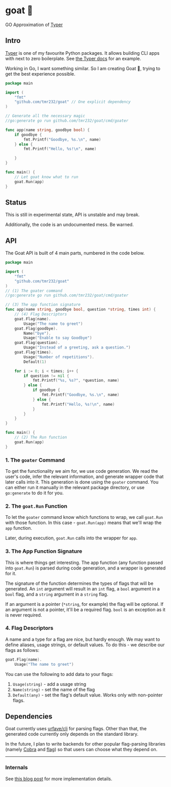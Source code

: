 # goat 🐐
GO Approximation of [Typer][Typer]

## Intro

[Typer][Typer] is one of my favourite Python packages.
It allows building CLI apps with next to zero boilerplate.
See [the Typer docs](https://typer.tiangolo.com/#the-absolute-minimum) for an example.

Working in Go, I want something similar.
So I am creating Goat 🐐, trying to get the best experience possible.

```go
package main

import (
	"fmt"
	"github.com/tmr232/goat" // One explicit dependency
)

// Generate all the necessary magic
//go:generate go run github.com/tmr232/goat/cmd/goater

func app(name string, goodbye bool) {
	if goodbye {
		fmt.Printf("Goodbye, %s.\n", name)
	} else {
		fmt.Printf("Hello, %s!\n", name)

	}
}

func main() {
	// Let goat know what to run
	goat.Run(app)
}

```

## Status

This is still in experimental state, API is unstable and may break.

Additionally, the code is an undocumented mess. Be warned.


## API

The Goat API is built of 4 main parts, numbered in the code below.

```go
package main

import (
	"fmt"
	"github.com/tmr232/goat"
)
// (1) The goater command
//go:generate go run github.com/tmr232/goat/cmd/goater

// (3) The app function signature
func app(name string, goodbye bool, question *string, times int) {
	// (4) Flag Descriptors
	goat.Flag(name).
		Usage("The name to greet")
	goat.Flag(goodbye).
		Name("bye").
		Usage("Enable to say Goodbye")
	goat.Flag(question).
		Usage("Instead of a greeting, ask a question.")
	goat.Flag(times).
		Usage("Number of repetitions").
		Default(1)

	for i := 0; i < times; i++ {
		if question != nil {
			fmt.Printf("%s, %s?", *question, name)
		} else {
			if goodbye {
				fmt.Printf("Goodbye, %s.\n", name)
			} else {
				fmt.Printf("Hello, %s!\n", name)
			}
		}
	}
}

func main() {
	// (2) The Run function
	goat.Run(app)
}

```

### 1. The `goater` Command

To get the functionality we aim for, we use code generation. 
We read the user's code, infer the relevant information, 
and generate wrapper code that later calls into it.
This generation is done using the `goater` command.
You can either run it manually in the relevant package directory, 
or use `go:generate` to do it for you.

### 2. The `goat.Run` Function

To let the `goater` command know which functions to wrap, 
we call `goat.Run` with those function. 
In this case - `goat.Run(app)` means that we'll wrap the `app` function.

Later, during execution, `goat.Run` calls into the wrapper for `app`.

### 3. The App Function Signature

This is where things get interesting.
The app function (any function passed into `goat.Run`) is parsed during code
generation, and a wrapper is generated for it.

The signature of the function determines the types of flags that will be generated.
An `int` argument will result in an `int` flag, a `bool` argument in a `bool` flag, 
and a `string` argument in a `string` flag.

If an argument is a pointer (`*string`, for example) the flag will be optional.
If an argument is not a pointer, it'll be a required flag.
`bool` is an exception as it is never required.

### 4. Flag Descriptors

A name and a type for a flag are nice, but hardly enough.
We may want to define aliases, usage strings, or default values.
To do this - we describe our flags as follows:

```go
goat.Flag(name).
	Usage("The name to greet")
```

You can use the following to add data to your flags:

1. `Usage(string)` - add a usage string
2. `Name(string)` - set the name of the flag
3. `Default(any)` - set the flag's default value. Works only with non-pointer flags.

## Dependencies

Goat currently uses [urfave/cli](https://github.com/urfave/cli) for parsing flags.
Other than that, the generated code currently only depends on the standard library.

In the future, I plan to write backends for other popular flag-parsing libraries
(namely [Cobra](https://cobra.dev/) and [flag](https://pkg.go.dev/flag)) so that
users can choose what they depend on.

---

### Internals

See [this blog post](https://blog.tamir.dev/posts/goat-codegen-initial/) for more implementation details.

[Typer]:https://typer.tiangolo.com/